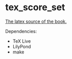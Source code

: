 # tex_score_set
[The latex source of the book.][ss]

Dependencies:
- TeX Live
- LilyPond
- make

[ss]:   https://github.com/shuhenglee/score_set
